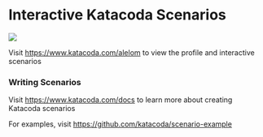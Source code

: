 # Interactive Katacoda Scenarios

[![](http://shields.katacoda.com/katacoda/alelom/count.svg)](https://www.katacoda.com/alelom "Get your profile on Katacoda.com")

Visit https://www.katacoda.com/alelom to view the profile and interactive scenarios

### Writing Scenarios
Visit https://www.katacoda.com/docs to learn more about creating Katacoda scenarios

For examples, visit https://github.com/katacoda/scenario-example
